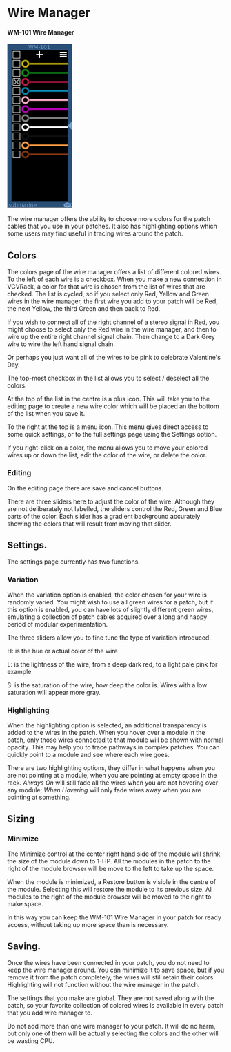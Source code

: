 # Wire Manager
#### WM-101 Wire Manager


![View of the Wire Manager](WM.png "Wire Manager")

The wire manager offers the ability to choose more colors for the patch cables that you use in your patches. It also has highlighting options 
which some users may find useful in tracing wires around the patch.

## Colors

The colors page of the wire manager offers a list of different colored wires. To the left of each wire is a checkbox. When you make a new connection
in VCVRack, a color for that wire is chosen from the list of wires that are checked. The list is cycled, so if you select only Red, Yellow and Green
wires in the wire manager, the first wire you add to your patch will be Red, the next Yellow, the third Green and then back to Red. 

If you wish to connect all of the right channel of a stereo signal in Red, you might choose to select only the Red wire in the wire manager, and 
then to wire up the entire right channel signal chain. Then change to a Dark Grey wire to wire the left hand signal chain.

Or perhaps you just want all of the wires to be pink to celebrate Valentine's Day.

The top-most checkbox in the list allows you to select / deselect all the colors.

At the top of the list in the centre is a plus icon. This will take you to the editing page to create a new wire color which will
be placed an the bottom of the list when you save it.

To the right at the top is a menu icon. This menu gives direct access to some quick settings, or to the full settings page using the Settings option.

If you right-click on a color, the menu allows you to move your colored wires up or down the list, edit the color of the wire, or delete the color.

### Editing

On the editing page there are save and cancel buttons. 

There are three sliders here to adjust the color of the wire. Although they are not deliberately not labelled, the sliders control the Red, Green and Blue 
parts of the color. Each slider has a gradient background accurately showing the colors that will result from moving that slider. 

## Settings.

The settings page currently has two functions.

### Variation

When the variation option is enabled, the color chosen for your wire is randomly varied. You might wish to use all green wires for a patch,
but if this option is enabled, you can have lots of slightly different green wires, emulating a collection of patch cables acquired over a 
long and happy period of modular experimentation.

The three sliders allow you to fine tune the type of variation introduced.

H: is the hue or actual color of the wire

L: is the lightness of the wire, from a deep dark red, to a light pale pink for example

S: is the saturation of the wire, how deep the color is. Wires with a low saturation will appear more gray.

### Highlighting

When the highlighting option is selected, an additional transparency is added to the wires in the patch. When you hover over a 
module in the patch, only those wires connected to that module will be shown with normal opacity. This may help you to trace pathways
in complex patches. You can quickly point to a module and see where each wire goes.

There are two highlighting options, they differ in what happens when you are not pointing at a module, when you are pointing at empty space in the 
rack. *Always On* will still fade all the wires when you are not hovering over any module; *When Hovering* will only fade wires away when you 
are pointing at something.

## Sizing

### Minimize

The Minimize control at the center right hand side of the module will shrink the size of the module down to 1-HP. All the modules in the patch to the right of the module browser will be move to the left to take up the space. 

When the module is minimized, a Restore button is visible in the centre of the module. Selecting this will restore the module to its previous size. All modules to the right of the module browser will be moved to the right to make space.

In this way you can keep the WM-101 Wire Manager in your patch for ready access, without taking up more space than is necessary.

## Saving.

Once the wires have been connected in your patch, you do not need to keep the wire manager around. You can minimize it to save space, but if 
you remove it from the patch completely, the wires will still retain their colors. Highlighting will not function without the wire
manager in the patch.

The settings that you make are global. They are not saved along with the patch, so your favorite collection of colored wires is available in
every patch that you add wire manager to.

Do not add more than one wire manager to your patch. It will do no harm, but only one of them will be actually selecting the colors and the 
other will be wasting CPU.
